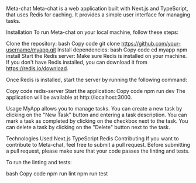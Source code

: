 Meta-chat
Meta-chat is a web application built with Next.js and TypeScript, that uses Redis for caching. It provides a simple user interface for managing tasks.

Installation
To run Meta-chat on your local machine, follow these steps:

Clone the repository:
bash
Copy code
git clone https://github.com/your-username/myapp.git
Install dependencies:
bash
Copy code
cd myapp
npm install
Start the Redis server:
Make sure Redis is installed on your machine. If you don't have Redis installed, you can download it from https://redis.io/download.

Once Redis is installed, start the server by running the following command:

Copy code
redis-server
Start the application:
Copy code
npm run dev
The application will be available at http://localhost:3000.

Usage
MyApp allows you to manage tasks. You can create a new task by clicking on the "New Task" button and entering a task description. You can mark a task as completed by clicking on the checkbox next to the task. You can delete a task by clicking on the "Delete" button next to the task.

Technologies Used
Next.js
TypeScript
Redis
Contributing
If you want to contribute to Meta-chat, feel free to submit a pull request. Before submitting a pull request, please make sure that your code passes the linting and tests.

To run the linting and tests:

bash
Copy code
npm run lint
npm run test
